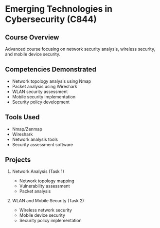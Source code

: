 # Emerging Technologies in Cybersecurity (C844)

## Course Overview
Advanced course focusing on network security analysis, wireless security, and mobile device security.

## Competencies Demonstrated
- Network topology analysis using Nmap
- Packet analysis using Wireshark
- WLAN security assessment
- Mobile security implementation
- Security policy development

## Tools Used
- Nmap/Zenmap
- Wireshark
- Network analysis tools
- Security assessment software

## Projects
1. Network Analysis (Task 1)
   - Network topology mapping
   - Vulnerability assessment
   - Packet analysis
   
2. WLAN and Mobile Security (Task 2)
   - Wireless network security
   - Mobile device security
   - Security policy implementation